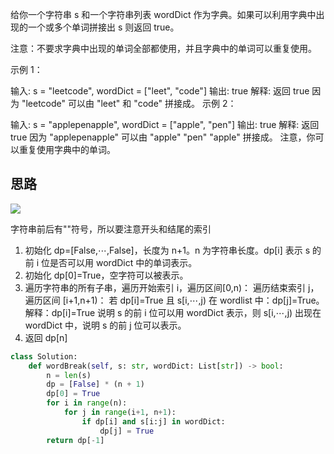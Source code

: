 给你一个字符串 s 和一个字符串列表 wordDict 作为字典。如果可以利用字典中出现的一个或多个单词拼接出 s 则返回 true。

注意：不要求字典中出现的单词全部都使用，并且字典中的单词可以重复使用。

 

示例 1：

输入: s = "leetcode", wordDict = ["leet", "code"]
输出: true
解释: 返回 true 因为 "leetcode" 可以由 "leet" 和 "code" 拼接成。
示例 2：

输入: s = "applepenapple", wordDict = ["apple", "pen"]
输出: true
解释: 返回 true 因为 "applepenapple" 可以由 "apple" "pen" "apple" 拼接成。
     注意，你可以重复使用字典中的单词。


## 思路
![](https://pic.leetcode-cn.com/2a834dafa7bf590df1413fc742b07099854b6c6b842a5f7677564ccd044b5d69.png)

字符串前后有""符号，所以要注意开头和结尾的索引

1. 初始化 dp=[False,⋯,False]，长度为 n+1。n 为字符串长度。dp[i] 表示 s 的前 i 位是否可以用 wordDict 中的单词表示。
2. 初始化 dp[0]=True，空字符可以被表示。
3. 遍历字符串的所有子串，遍历开始索引 i，遍历区间[0,n)：
遍历结束索引 j，遍历区间 [i+1,n+1)：
    若 dp[i]=True 且 s[i,⋯,j) 在 wordlist 中：dp[j]=True。解释：dp[i]=True 说明 s 的前 i 位可以用 wordDict 表示，则 s[i,⋯,j) 出现在 wordDict 中，说明 s 的前 j 位可以表示。
4. 返回 dp[n]

```py
class Solution:
    def wordBreak(self, s: str, wordDict: List[str]) -> bool:
        n = len(s)
        dp = [False] * (n + 1)
        dp[0] = True
        for i in range(n):
            for j in range(i+1, n+1):
                if dp[i] and s[i:j] in wordDict:
                    dp[j] = True
        return dp[-1]
```